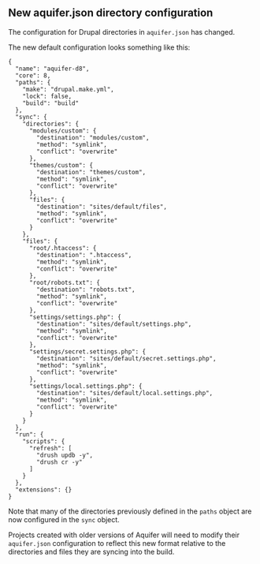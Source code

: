 ## New aquifer.json directory configuration

The configuration for Drupal directories in `aquifer.json` has changed.

The new default configuration looks something like this:

```
{
  "name": "aquifer-d8",
  "core": 8,
  "paths": {
    "make": "drupal.make.yml",
    "lock": false,
    "build": "build"
  },
  "sync": {
    "directories": {
      "modules/custom": {
        "destination": "modules/custom",
        "method": "symlink",
        "conflict": "overwrite"
      },
      "themes/custom": {
        "destination": "themes/custom",
        "method": "symlink",
        "conflict": "overwrite"
      },
      "files": {
        "destination": "sites/default/files",
        "method": "symlink",
        "conflict": "overwrite"
      }
    },
    "files": {
      "root/.htaccess": {
        "destination": ".htaccess",
        "method": "symlink",
        "conflict": "overwrite"
      },
      "root/robots.txt": {
        "destination": "robots.txt",
        "method": "symlink",
        "conflict": "overwrite"
      },
      "settings/settings.php": {
        "destination": "sites/default/settings.php",
        "method": "symlink",
        "conflict": "overwrite"
      },
      "settings/secret.settings.php": {
        "destination": "sites/default/secret.settings.php",
        "method": "symlink",
        "conflict": "overwrite"
      },
      "settings/local.settings.php": {
        "destination": "sites/default/local.settings.php",
        "method": "symlink",
        "conflict": "overwrite"
      }
    }
  },
  "run": {
    "scripts": {
      "refresh": [
        "drush updb -y",
        "drush cr -y"
      ]
    }
  },
  "extensions": {}
}
```

Note that many of the directories previously defined in the `paths` object are now configured in the `sync` object. 

Projects created with older versions of Aquifer will need to modify their `aquifer.json` configuration to reflect this new format relative to the directories and files they are syncing into the build.
